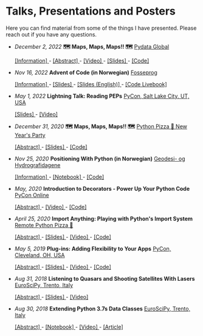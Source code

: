 # Talks, Presentations and Posters

Here you can find material from some of the things I have presented. Please reach out if you have any questions.

- _December 2, 2022_ **🗺️ Maps, Maps, Maps!! 🗺️**
  [Pydata Global](https://pydata.org/global2022/)

    [ [Information] ](20221202_pydataglobal_maps/) -
    [ [Abstract] ](https://global2022.pydata.org/cfp/talk/GLJX3M/) -
    [ [Video] ](https://www.youtube.com/watch?v=e-xxX-uelfw) -
    [ [Slides] ](20221202_pydataglobal_maps/maps_maps_maps.ipynb) -
    [ [Code] ](20221202_pydataglobal_maps/maps_maps_maps.py)

- _Nov 16, 2022_ **Advent of Code (in Norwegian)** [Fosseprog](https://www.meetup.com/fosseprog/)

    [ [Information] ](20221116_fosseprog_advent-of-code/) -
    [ [Slides] ](20221116_fosseprog_advent-of-code/20221116_aoc_no.md) -
    [ [Slides (English)] ](20221116_fosseprog_advent-of-code/20221116_aoc_en.md) -
    [ [Code Livebook] ](20221116_fosseprog_advent-of-code/aoc202101.livemd)

- _May 1, 2022_ **Lightning Talk: Reading PEPs**
  [PyCon, Salt Lake City, UT, USA](https://us.pycon.org/2022/)

    [ [Slides] ](20220501_pycon_peps/) -
    [ [Video] ](https://youtu.be/tF5SD-JlGo4?t=16m22s)

- _December 31, 2020_ **🗺️ Maps, Maps, Maps!! 🗺️**
  [Python Pizza 🍕 New Year's Party](https://hamburg.python.pizza/)

    [ [Abstract] ](https://github.com/gahjelle/talks/tree/master/20201231_pythonpizza_maps#abstract) -
    [ [Slides] ](20201231_pythonpizza_maps/maps_maps_maps.ipynb) -
    [ [Code] ](20201231_pythonpizza_maps/maps_maps_maps.py)

- _Nov 25, 2020_ **Positioning With Python (in Norwegian)** [Geodesi- og Hydrografidagene](https://geoforum.no/geodesi-og-hydrografidagene-2020/)

    [ [Information] ](20201125_geodesidagene_python/) -
    [ [Notebook] ](20201125_geodesidagene_python/20201125_posisjonering_med_python.ipynb) -
    [ [Code] ](20201125_geodesidagene_python/20201125_posisjonering_med_python.py)

- _May, 2020_ **Introduction to Decorators - Power Up Your Python Code**
  [PyCon Online](https://us.pycon.org/2020/online/)

    [ [Abstract] ](https://us.pycon.org/2020/schedule/presentation/75/) -
    [ [Video] ](https://youtu.be/T8CQwGIsrx4) -
    [ [Code] ](https://github.com/gahjelle/decorators_tutorial)

- _April 25, 2020_ **Import Anything: Playing with Python's Import System**
  [Remote Python Pizza 🍕](https://remote.python.pizza/)

    [ [Abstract] ](https://github.com/gahjelle/talks/tree/master/20200425_pythonpizza_import#abstract) -
    [ [Slides] ](20200425_pythonpizza_import/20200425_import.md) -
    [ [Video] ](https://www.youtube.com/watch?v=c295s11XCVo&t=11785s) -
    [ [Code] ](20200425_pythonpizza_import/code/)

- _May 5, 2019_ **Plug-ins: Adding Flexibility to Your Apps**
  [PyCon, Cleveland, OH, USA](https://us.pycon.org/2019/)

    [ [Abstract] ](https://us.pycon.org/2019/schedule/presentation/227/) -
    [ [Slides] ](20190505_pycon_plugins/20190505_plugins.md) -
    [ [Video] ](https://www.youtube.com/watch?v=98s9YfoXB68) -
    [ [Code] ](20190505_pycon_plugins/)

- _Aug 31, 2018_ **Listening to Quasars and Shooting Satellites With Lasers**
  [EuroSciPy, Trento, Italy](https://www.euroscipy.org/2018/)

    [ [Abstract] ](https://www.euroscipy.org/2018/descriptions/Listening%20to%20Quasars%20and%20Shooting%20Satellites%20With%20Lasers.html) -
    [ [Slides] ](20180831_euroscipy_quasars_and_lasers/20180831_quasars_and_lasers.pdf) -
    [ [Video] ](https://youtu.be/orxj8Dkh9rw?t=28m55s)

- _Aug 30, 2018_ **Extending Python 3.7s Data Classes**
  [EuroSciPy, Trento, Italy](https://www.euroscipy.org/2018/)

    [ [Abstract] ](https://www.euroscipy.org/2018/descriptions/Extending%20Python%203.7s%20Data%20Classes.html) -
    [ [Notebook] ](20180830_euroscipy_dataclasses/20180830_dataclasses.ipynb) -
    [ [Video] ](https://youtu.be/dGHIHCzabOM?t=36m55s) -
    [ [Article] ](https://realpython.com/python-data-classes/)
